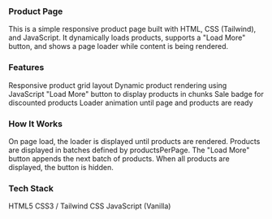 ### Product Page

This is a simple responsive product page built with HTML, CSS (Tailwind), and JavaScript.
It dynamically loads products, supports a "Load More" button, and shows a page loader while content is being rendered.

### Features

Responsive product grid layout
Dynamic product rendering using JavaScript
"Load More" button to display products in chunks
Sale badge for discounted products
Loader animation until page and products are ready

### How It Works

On page load, the loader is displayed until products are rendered.
Products are displayed in batches defined by productsPerPage.
The "Load More" button appends the next batch of products.
When all products are displayed, the button is hidden.

### Tech Stack

HTML5
CSS3 / Tailwind CSS
JavaScript (Vanilla)
